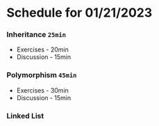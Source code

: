 # Schedule for 01/21/2023

### Inheritance `25min`
- Exercises - 20min
- Discussion - 15min

### Polymorphism `45min`
- Exercises - 30min
- Discussion - 15min

### Linked List 